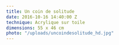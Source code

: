 ```yaml
---
title: Un coin de solitude
date: 2016-10-16 14:40:00 Z
technique: Acrylique sur toile
dimensions: 55 x 46 cm
photo: "/uploads/uncoindesolitude_hd.jpg"
---
```


